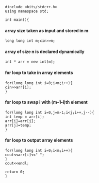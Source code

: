     #include <bits/stdc++.h>
    using namespace std;

    int main(){

#### array size taken as input and stored in m

    long long int m;cin>>m;

#### array of size n is declared dynamically

    int * arr = new int[m];

#### for loop to take in array elements  

    for(long long int i=0;i<m;i++){
    cin>>arr[i];
    }

#### for loop to swap i with (m-1-i)th element

    for(long long int i=0,j=m-1;i<j;i++,j--){
    int temp = arr[i];
    arr[i]=arr[j];
    arr[j]=temp;
    }

#### for loop to output array elements

    for(long long int i=0;i<m;i++){
    cout<<arr[i]<<" ";
    }
    cout<<endl;

    return 0;
    }
